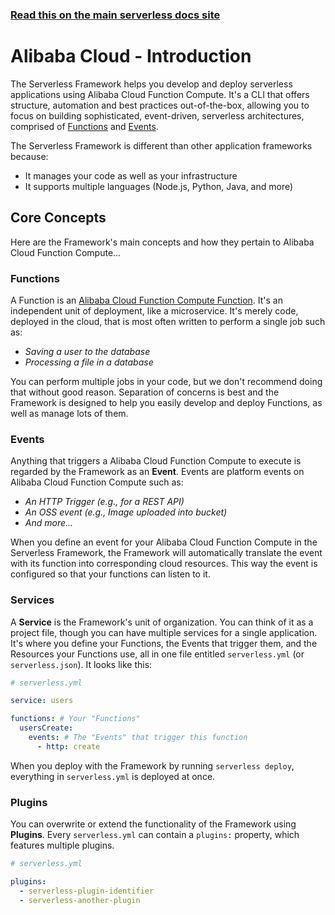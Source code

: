 <!--
title: Serverless Framework - Alibaba Cloud Function Compute Guide - Introduction
menuText: Intro
menuOrder: 1
description: An introduction to using Alibaba Cloud Function Compute the Serverless Framework.
layout: Doc
-->

<!-- DOCS-SITE-LINK:START automatically generated  -->
### [Read this on the main serverless docs site](https://www.serverless.com/framework/docs/providers/aliyun/guide/intro)
<!-- DOCS-SITE-LINK:END -->

# Alibaba Cloud - Introduction

The Serverless Framework helps you develop and deploy serverless applications using Alibaba Cloud Function Compute. It's a CLI that offers structure, automation and best practices out-of-the-box, allowing you to focus on building sophisticated, event-driven, serverless architectures, comprised of [Functions](#functions) and [Events](#events).

The Serverless Framework is different than other application frameworks because:

- It manages your code as well as your infrastructure
- It supports multiple languages (Node.js, Python, Java, and more)

## Core Concepts

Here are the Framework's main concepts and how they pertain to Alibaba Cloud Function Compute...

### Functions

A Function is an [Alibaba Cloud Function Compute Function](https://serverless.aliyun.com). It's an independent unit of deployment, like a microservice. It's merely code, deployed in the cloud, that is most often written to perform a single job such as:

- *Saving a user to the database*
- *Processing a file in a database*

You can perform multiple jobs in your code, but we don't recommend doing that without good reason. Separation of concerns is best and the Framework is designed to help you easily develop and deploy Functions, as well as manage lots of them.

### Events

Anything that triggers a Alibaba Cloud Function Compute to execute is regarded by the Framework as an **Event**. Events are platform events on Alibaba Cloud Function Compute such as:

- *An HTTP Trigger (e.g., for a REST API)*
- *An OSS event (e.g., Image uploaded into bucket)*
- *And more...*

When you define an event for your Alibaba Cloud Function Compute in the Serverless Framework, the Framework will automatically translate the event with its function into corresponding cloud resources. This way the event is configured so that your functions can listen to it.

### Services

A **Service** is the Framework's unit of organization. You can think of it as a project file, though you can have multiple services for a single application.  It's where you define your Functions, the Events that trigger them, and the Resources your Functions use, all in one file entitled `serverless.yml` (or `serverless.json`). It looks like this:

```yml
# serverless.yml

service: users

functions: # Your "Functions"
  usersCreate:
    events: # The "Events" that trigger this function
      - http: create
```

When you deploy with the Framework by running `serverless deploy`, everything in `serverless.yml` is deployed at once.

### Plugins

You can overwrite or extend the functionality of the Framework using **Plugins**. Every `serverless.yml` can contain a `plugins:` property, which features multiple plugins.

```yml
# serverless.yml

plugins:
  - serverless-plugin-identifier
  - serverless-another-plugin
```
